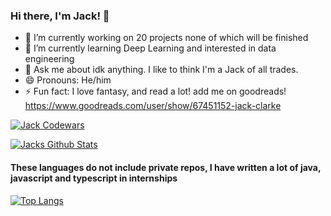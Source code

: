 ### Hi there, I'm Jack! 👋

- 🔭 I’m currently working on 20 projects none of which will be finished
- 🌱 I’m currently learning Deep Learning and interested in data engineering
- 💬 Ask me about idk anything. I like to think I'm a Jack of all trades. 
- 😄 Pronouns: He/him
- ⚡ Fun fact: I love fantasy, and read a lot! add me on goodreads! https://www.goodreads.com/user/show/67451152-jack-clarke

[![Jack Codewars](https://www.codewars.com/users/m9p909/badges/large "Codewars")](https://www.codewars.com/users/m9p909)

[![Jacks Github Stats](https://github-readme-stats.vercel.app/api?username=m9p909&count_private=true)](https://github.com/anuraghazra/github-readme-stats)

#### These languages do not include private repos, I have written a lot of java, javascript and typescript in internships
[![Top Langs](https://github-readme-stats.vercel.app/api/top-langs/?username=m9p909&exclude_repo=RoomMateNotificationSystem)](https://github.com/anuraghazra/github-readme-stats)

<!--
**m9p909/m9p909** is a ✨ _special_ ✨ repository because its `README.md` (this file) appears on your GitHub profile.

Here are some ideas to get you started:

- 🔭 I’m currently working on ...
- 🌱 I’m currently learning ...
- 👯 I’m looking to collaborate on ...
- 🤔 I’m looking for help with ...
- 💬 Ask me about ...
- 📫 How to reach me: ...
- 😄 Pronouns: ...
- ⚡ Fun fact: ...
-->
